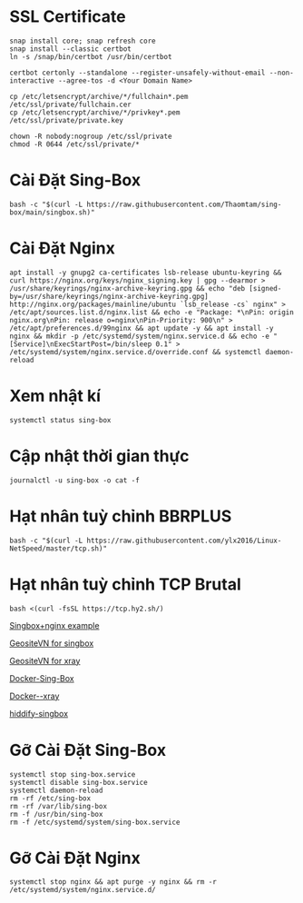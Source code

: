 # SSL Certificate
```
snap install core; snap refresh core
snap install --classic certbot
ln -s /snap/bin/certbot /usr/bin/certbot

certbot certonly --standalone --register-unsafely-without-email --non-interactive --agree-tos -d <Your Domain Name>

cp /etc/letsencrypt/archive/*/fullchain*.pem /etc/ssl/private/fullchain.cer
cp /etc/letsencrypt/archive/*/privkey*.pem /etc/ssl/private/private.key

chown -R nobody:nogroup /etc/ssl/private
chmod -R 0644 /etc/ssl/private/*
```
# Cài Đặt Sing-Box
```
bash -c "$(curl -L https://raw.githubusercontent.com/Thaomtam/sing-box/main/singbox.sh)"
```
# Cài Đặt Nginx
```
apt install -y gnupg2 ca-certificates lsb-release ubuntu-keyring && curl https://nginx.org/keys/nginx_signing.key | gpg --dearmor > /usr/share/keyrings/nginx-archive-keyring.gpg && echo "deb [signed-by=/usr/share/keyrings/nginx-archive-keyring.gpg] http://nginx.org/packages/mainline/ubuntu `lsb_release -cs` nginx" > /etc/apt/sources.list.d/nginx.list && echo -e "Package: *\nPin: origin nginx.org\nPin: release o=nginx\nPin-Priority: 900\n" > /etc/apt/preferences.d/99nginx && apt update -y && apt install -y nginx && mkdir -p /etc/systemd/system/nginx.service.d && echo -e "[Service]\nExecStartPost=/bin/sleep 0.1" > /etc/systemd/system/nginx.service.d/override.conf && systemctl daemon-reload
```
# Xem nhật kí
```
systemctl status sing-box
```
# Cập nhật thời gian thực
```
journalctl -u sing-box -o cat -f
```
# Hạt nhân tuỳ chỉnh BBRPLUS
```
bash -c "$(curl -L https://raw.githubusercontent.com/ylx2016/Linux-NetSpeed/master/tcp.sh)"
```
# Hạt nhân tuỳ chỉnh TCP Brutal
```
bash <(curl -fsSL https://tcp.hy2.sh/)
```

[Singbox+nginx example](https://github.com/Thaomtam/Sing-box-example-)

[GeositeVN for singbox](https://github.com/Thaomtam/Geosite-vn)

[GeositeVN for xray](https://github.com/Thaomtam/domain-list-community)

[Docker-Sing-Box](https://github.com/Thaomtam/Docker-Sing-Box)

[Docker--xray](https://github.com/Thaomtam/Docker--xray)

[hiddify-singbox](https://github.com/Thaomtam/hiddify-singbox)

# Gỡ Cài Đặt Sing-Box
```
systemctl stop sing-box.service
systemctl disable sing-box.service
systemctl daemon-reload
rm -rf /etc/sing-box
rm -rf /var/lib/sing-box
rm -f /usr/bin/sing-box
rm -f /etc/systemd/system/sing-box.service
```
# Gỡ Cài Đặt Nginx
```
systemctl stop nginx && apt purge -y nginx && rm -r /etc/systemd/system/nginx.service.d/
```
